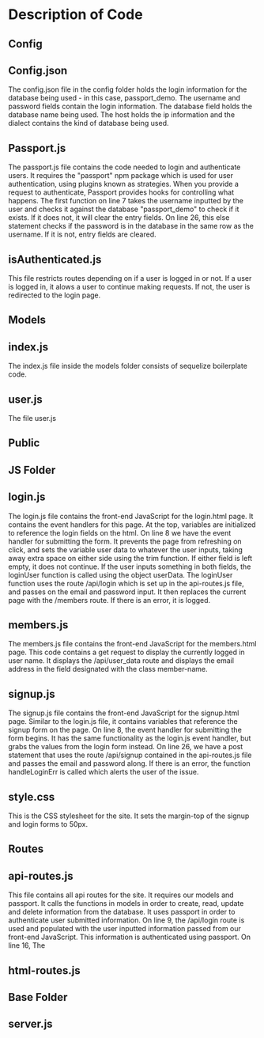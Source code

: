 # Description of Code

## Config

## Config.json
The config.json file in the config folder holds the login information for the database being used - in this case, passport_demo. The username and password fields contain the login information. The database field holds the database name being used. The host holds the ip information and the dialect contains the kind of database being used. 

## Passport.js
The passport.js file contains the code needed to login and authenticate users. It requires the "passport" npm package which is used for user authentication, using plugins known as strategies. When you provide a request to authenticate, Passport provides hooks for controlling what happens. The first function on line 7 takes the username inputted by the user and checks it against the database "passport_demo" to check if it exists. If it does not, it will clear the entry fields. On line 26, this else statement checks if the password is in the database in the same row as the username. If it is not, entry fields are cleared. 

## isAuthenticated.js
This file restricts routes depending on if a user is logged in or not. If a user is logged in, it alows a user to continue making requests. If not, the user is redirected to the login page. 

## Models

## index.js
The index.js file inside the models folder consists of sequelize boilerplate code. 

<!-- This code is created by Sequelize to process the config file and connect to the database. -->

## user.js
The file user.js 

## Public

## JS Folder

## login.js
The login.js file contains the front-end JavaScript for the login.html page. It contains the event handlers for this page. At the top, variables are initialized to reference the login fields on the html. On line 8 we have the event handler for submitting the form. It prevents the page from refreshing on click, and sets the variable user data to whatever the user inputs, taking away extra space on either side using the trim function. If either field is left empty, it does not continue. If the user inputs something in both fields, the loginUser function is called using the object userData. The loginUser function uses the route /api/login which is set up in the api-routes.js file, and passes on the email and password input. It then replaces the current page with the /members route. If there is an error, it is logged. 

## members.js
The members.js file contains the front-end JavaScript for the members.html page. This code contains a get request to display the currently logged in user name. It displays the /api/user_data route and displays the email address in the field designated with the class member-name.

## signup.js
The signup.js file contains the front-end JavaScript for the signup.html page. Similar to the login.js file, it contains variables that reference the signup form on the page. On line 8, the event handler for submitting the form begins. It has the same functionality as the login.js event handler, but grabs the values from the login form instead. On line 26, we have a post statement that uses the route /api/signup contained in the api-routes.js file and passes the email and password along. If there is an error, the function handleLoginErr is called which alerts the user of the issue. 

## style.css
This is the CSS stylesheet for the site. It sets the margin-top of the signup and login forms to 50px.

## Routes

## api-routes.js
This file contains all api routes for the site. It requires our models and passport. It calls the functions in models in order to create, read, update and delete information from the database. It uses passport in order to authenticate user submitted information. On line 9, the /api/login route is used and populated with the user inputted information passed from our front-end JavaScript. This information is authenticated using passport. On line 16, The 

## html-routes.js

## Base Folder

## server.js

